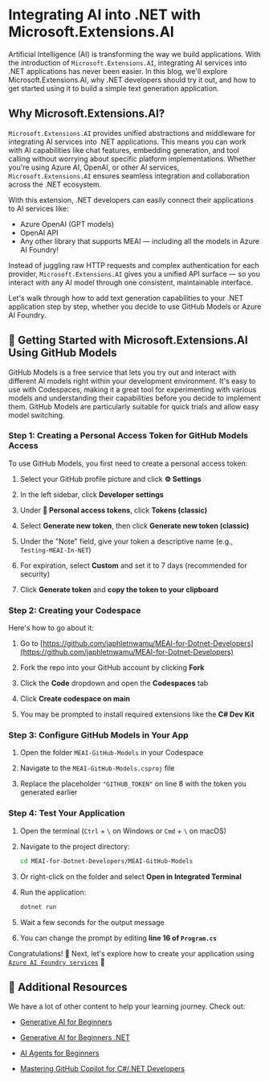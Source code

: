 # Integrating AI into .NET with Microsoft.Extensions.AI

Artificial Intelligence (AI) is transforming the way we build applications. With the introduction of `Microsoft.Extensions.AI`, integrating AI services into .NET applications has never been easier. In this blog, we'll explore Microsoft.Extensions.AI, why .NET developers should try it out, and how to get started using it to build a simple text generation application.


##  Why Microsoft.Extensions.AI?
`Microsoft.Extensions.AI` provides unified abstractions and middleware for integrating AI services into .NET applications. This means you can work with AI capabilities like chat features, embedding generation, and tool calling without worrying about specific platform implementations. Whether you're using Azure AI, OpenAI, or other AI services, `Microsoft.Extensions.AI` ensures seamless integration and collaboration across the .NET ecosystem.

With this extension, .NET developers can easily connect their applications to AI services like:

- Azure OpenAI (GPT models)
- OpenAI API
- Any other library that supports MEAI — including all the models in Azure AI Foundry!

Instead of juggling raw HTTP requests and complex authentication for each provider, `Microsoft.Extensions.AI` gives you a unified API surface — so you interact with any AI model through one consistent, maintainable interface.

Let's walk through how to add text generation capabilities to your .NET application step by step, whether you decide to use GitHub Models or Azure AI Foundry.

## 🌱 Getting Started with Microsoft.Extensions.AI Using GitHub Models
GitHub Models is a free service that lets you try out and interact with different AI models right within your development environment. It's easy to use with Codespaces, making it a great tool for experimenting with various models and understanding their capabilities before you decide to implement them. GitHub Models are particularly suitable for quick trials and allow easy model switching.

### Step 1: Creating a Personal Access Token for GitHub Models Access

To use GitHub Models, you first need to create a personal access token:

1. Select your GitHub profile picture and click **⚙️ Settings**

2. In the left sidebar, click **Developer settings**

3. Under **🔑 Personal access tokens**, click **Tokens (classic)**

4. Select **Generate new token**, then click **Generate new token (classic)**

5. Under the "Note" field, give your token a descriptive name (e.g., `Testing-MEAI-In-NET`)

6. For expiration, select **Custom** and set it to 7 days (recommended for security)

7. Click **Generate token** and **copy the token to your clipboard**


### Step 2: Creating your Codespace

Here's how to go about it:

1. Go to [https://github.com/japhletnwamu/MEAI-for-Dotnet-Developers](https://github.com/japhletnwamu/MEAI-for-Dotnet-Developers)

2. Fork the repo into your GitHub account by clicking **Fork**

3. Click the **Code** dropdown and open the **Codespaces** tab

4. Click **Create codespace on main**

5. You may be prompted to install required extensions like the **C# Dev Kit**


### Step 3: Configure GitHub Models in Your App

1. Open the folder `MEAI-GitHub-Models` in your Codespace

2. Navigate to the `MEAI-GitHub-Models.csproj` file

3. Replace the placeholder `"GITHUB_TOKEN"` on line 8 with the token you generated earlier


### Step 4: Test Your Application

1. Open the terminal (`Ctrl` + `\` on Windows or `Cmd` + `\` on macOS)

2. Navigate to the project directory:
    ```bash
    cd MEAI-for-Dotnet-Developers/MEAI-GitHub-Models
    ```

3. Or right-click on the folder and select **Open in Integrated Terminal**

4. Run the application:
    ```bash
    dotnet run
    ```

5. Wait a few seconds for the output message

6. You can change the prompt by editing **line 16 of `Program.cs`**

Congratulations! 🎉 Next, let's explore how to create your application using [`Azure AI Foundry services`](https://github.com/japhletnwamu/MEAI-for-Dotnet-Developers/blob/main/MEAI-Azure-OpenAI/README.md) 🚀

## 🎒 Additional Resources

We have a lot of other content to help your learning journey. Check out:

- [Generative AI for Beginners](https://aka.ms/buildgenai)

- [Generative AI for Beginners .NET](https://aka.ms/genai.net)

- [AI Agents for Beginners](https://aka.ms/buildaiagents)

- [Mastering GitHub Copilot for C#/.NET Developers](https://aka.ms/github-copilot.net)